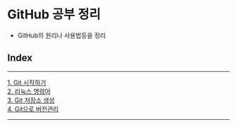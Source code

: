 # GitHub 공부 정리

- GitHub의 원리나 사용법등을 정리

## Index

---

[1. Git 시작하기](./Git%20%EA%B0%9C%EB%85%90%2C%20%EC%82%AC%EC%9A%A9%EB%B2%95/Git%20%EC%8B%9C%EC%9E%91%ED%95%98%EA%B8%B0.md)  
[2. 리눅스 명령어](./Git%20%EA%B0%9C%EB%85%90%2C%20%EC%82%AC%EC%9A%A9%EB%B2%95/%EB%A6%AC%EB%88%85%EC%8A%A4%20%EB%AA%85%EB%A0%B9%EC%96%B4.md)  
[3. Git 저장소 생성](./Git%20%EA%B0%9C%EB%85%90%2C%20%EC%82%AC%EC%9A%A9%EB%B2%95/Git_%EC%A0%80%EC%9E%A5%EC%86%8C_%EC%83%9D%EC%84%B1.md)  
[4. Git으로 버전관리](./Git%20%EA%B0%9C%EB%85%90%2C%20%EC%82%AC%EC%9A%A9%EB%B2%95/Git%EC%9C%BC%EB%A1%9C_%EB%B2%84%EC%A0%84_%EA%B4%80%EB%A6%AC_%ED%95%98%EA%B8%B0.md)

---
